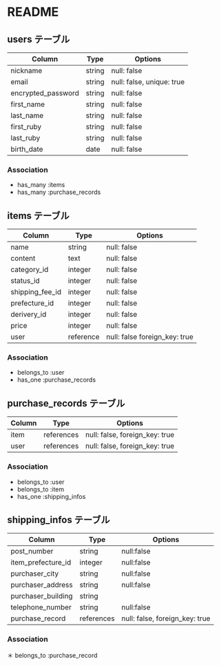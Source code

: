 # README

## users テーブル

| Column             | Type   | Options                   |
| ------------------ | ------ | ------------------------- |
| nickname           | string | null: false               |
| email              | string | null: false, unique: true |
| encrypted_password | string | null: false               |
| first_name         | string | null: false               |
| last_name          | string | null: false               |
| first_ruby         | string | null: false               |
| last_ruby          | string | null: false               |
| birth_date         | date   | null: false               |

### Association

* has_many :items
* has_many :purchase_records

## items テーブル
| Column          | Type       | Options                        |
| --------------- | ---------- | ------------------------------ |
| name            | string     | null: false                    |
| content         | text       | null: false                    |
| category_id     | integer    | null: false                    |
| status_id       | integer    | null: false                    |
| shipping_fee_id | integer    | null: false                    |
| prefecture_id   | integer    | null: false                    |
| derivery_id     | integer    | null: false                    |
| price           | integer    | null: false                    |
| user            | reference  | null: false foreign_key: true  |

### Association

* belongs_to :user
* has_one :purchase_records


## purchase_records テーブル
| Column     | Type       | Options                        |
| ---------- | ---------- | ------------------------------ |
| item       | references | null: false, foreign_key: true |
| user       | references | null: false, foreign_key: true |

### Association

* belongs_to :user
* belongs_to :item
* has_one :shipping_infos


## shipping_infos テーブル

| Column              | Type       | Options                        |
| ------------------- | ---------- | ------------------------------ |
| post_number         | string     | null:false                     |
| item_prefecture_id  | integer    | null:false                     |
| purchaser_city      | string     | null:false                     |
| purchaser_address   | string     | null:false                     |
| purchaser_building  | string     |                                |
| telephone_number    | string     | null:false                     |
| purchase_record     | references | null: false, foreign_key: true |

### Association

＊ belongs_to :purchase_record